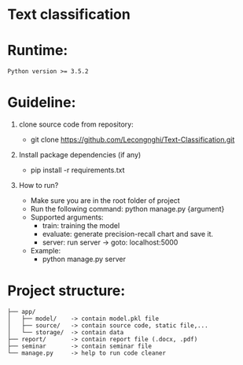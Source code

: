 # Text classification

# Runtime:
    Python version >= 3.5.2

# Guideline:
1. clone source code from repository:
    - git clone https://github.com/Lecongnghi/Text-Classification.git


2. Install package dependencies (if any)
    - pip install -r requirements.txt

3. How to run?
    - Make sure you are in the root folder of project
    - Run the following command: python manage.py {argument}
    - Supported arguments:
        + train: training the model
        + evaluate: generate precision-recall chart and save it.
        + server: run server -> goto: localhost:5000
    - Example:
        + python manage.py server
# Project structure:
``` 
├── app/
│   ├── model/    -> contain model.pkl file
│   ├── source/   -> contain source code, static file,...
│   └── storage/  -> contain data
├── report/       -> contain report file (.docx, .pdf)
├── seminar       -> contain seminar file
└── manage.py     -> help to run code cleaner
```
